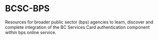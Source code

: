 # BCSC-BPS
Resources for broader public sector (bps) agencies to learn, discover and complete integration of the BC Services Card authentication component within bps online service.
